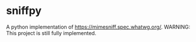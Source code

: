 # sniffpy
A python implementation of https://mimesniff.spec.whatwg.org/.
WARNING: This project is still fully implemented. 
